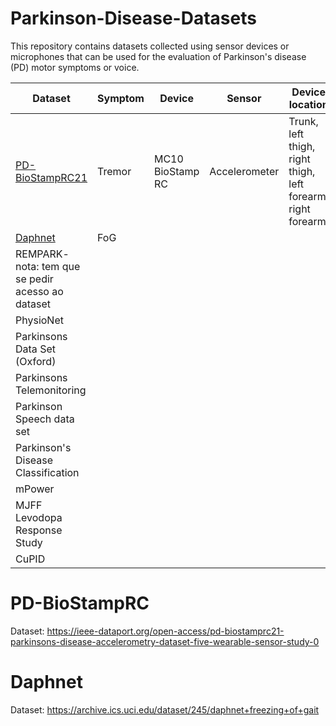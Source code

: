 # Parkinson-Disease-Datasets

This repository contains datasets collected using sensor devices or microphones that can be used for the evaluation of Parkinson's disease (PD) motor symptoms or voice. 

|Dataset                                                                                                                                      |Symptom|Device          |Sensor       |Device location                                            |Subjects        |
|----------------------------------------------------------------------------------------------------------------------------------------------|-------|----------------|-------------|-----------------------------------------------------------|----------------|
|[PD-BioStampRC21](https://ieee-dataport.org/open-access/pd-biostamprc21-parkinsons-disease-accelerometry-dataset-five-wearable-sensor-study-0)|Tremor |MC10 BioStamp RC|Accelerometer|Trunk, left thigh, right thigh, left forearm, right forearm| 17 HC and 17 PD|
|[Daphnet](https://archive.ics.uci.edu/dataset/245/daphnet+freezing+of+gait)                                                                    |FoG    |                |             |                                                           |                | 
|REMPARK- nota: tem que se pedir acesso ao dataset                          |       |                |             |                                                           |                |
|PhysioNet                         |       |                |             |                                                           |                |
|Parkinsons Data Set (Oxford)      |       |                |             |                                                           |                |
|Parkinsons Telemonitoring         |       |                |             |                                                           |                |
|Parkinson Speech data set         |       |                |             |                                                           |                |
|Parkinson's Disease Classification|       |                |             |                                                           |                |
|mPower                            |       |                |             |                                                           |                |
|MJFF Levodopa Response Study      |       |                |             |                                                           |                |
|CuPID                             |       |                |             |                                                           |                |

# PD-BioStampRC

Dataset: https://ieee-dataport.org/open-access/pd-biostamprc21-parkinsons-disease-accelerometry-dataset-five-wearable-sensor-study-0


# Daphnet

Dataset: https://archive.ics.uci.edu/dataset/245/daphnet+freezing+of+gait
